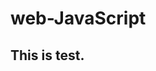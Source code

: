 # web-JavaScript
## This is test.
<script src="https://gist.github.com/organic-nailer/595713ffb79c60c6ab548658b1aaf239.js"></script>